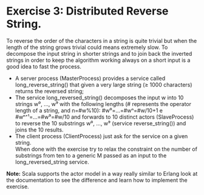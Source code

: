# Exercise 3: Distributed Reverse String.                                                                                                                                                                                                                                                                                             
                                                                                                                                                                                                                                                                                                                                      
To reverse the order of the characters in a string is quite trivial but when the length of the string grows trivial could means extremely slow. To decompose the input string in shorter strings and to join back the inverted strings in order to keep the algorithm working always on a short input is a good idea to fast the process.
                                                                                                                                                                                                                                                                                                                                      
- A server process (MasterProcess) provides a service called long_reverse_string() that given a very large string (≥ 1000 characters) returns the reversed string;                                                                                                                                                                    
- The service long_reversed_string() decomposes the input w into 10 strings w⁰, ..., w⁹ with the following lengths (# represents the operator length of a string, and n=#w%10): #w⁰=...=#wⁿ=#w/10+1 e #wⁿ⁺¹=...=#w⁹=#w/10 and forwards to 10 distinct actors (SlaveProcess) to reverse the 10 substrings w⁰, ..., w⁹ (service reverse_string()) and joins the 10 results.
- The client process (ClientProcess) just ask for the service on a given string.                                                                                                                                                                                                                                                      
When done with the exercise try to relax the constraint on the number of substrings from ten to a generic M passed as an input to the long_reversed_string service.                                                                                                                                                                   
                                                                                                                                                                                                                                                                                                                                      
**Note:** Scala supports the actor model in a way really similar to Erlang look at the documentation to see the difference and learn how to implement the exercise.                                                                                                                                                                   